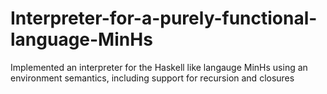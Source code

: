 # Interpreter-for-a-purely-functional-language-MinHs
Implemented an interpreter for the Haskell like langauge MinHs using an environment semantics, including support for recursion and closures


